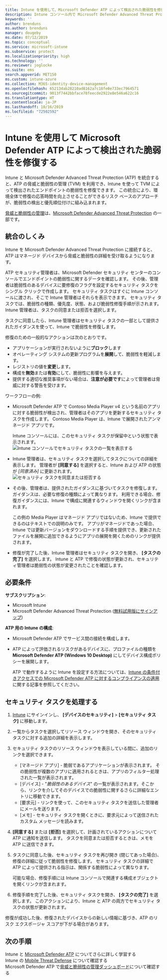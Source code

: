 ```yaml
---
title: Intune を使用して、Microsoft Defender ATP によって検出された脆弱性を修復する - Azure | Microsoft Docs
description: Intune コンソール内で Microsoft Defender Advanced Threat Protection (ATP) の一部である脅威と脆弱性の管理からセキュリティ タスクを管理する方法を説明します。
keywords: ''
author: brenduns
ms.author: brenduns
manager: dougeby
ms.date: 07/12/2019
ms.topic: conceptual
ms.service: microsoft-intune
ms.subservice: protect
ms.localizationpriority: high
ms.technology: ''
ms.reviewer: joglocke
ms.suite: ems
search.appverid: MET150
ms.custom: intune-azure
ms.collection: M365-identity-device-management
ms.openlocfilehash: 65213dab28210ad8162a7c18fe0e733ec7964571
ms.sourcegitcommit: 9013f7442bbface78feecde2922e8e546a622c16
ms.translationtype: HT
ms.contentlocale: ja-JP
ms.lasthandoff: 10/16/2019
ms.locfileid: "72502592"
---
```

# <a name="use-intune-to-remediate-vulnerabilities-identified-by-microsoft-defender-atp"></a>Intune を使用して Microsoft Defender ATP によって検出された脆弱性を修復する  

Intune と Microsoft Defender Advanced Threat Protection (ATP) を統合すると、ATP の脅威と脆弱性の管理 (TVM) を利用でき、Intune を使って TVM によって検出されたエンドポイントの脆弱性を修復できます。 この統合により、環境全体で修復の応答時間を向上させることができるリスク ベースのアプローチが、脆弱性の検出と優先順位付けに組み込まれます。  

[脅威と脆弱性の管理](https://docs.microsoft.com/windows/security/threat-protection/windows-defender-atp/next-gen-threat-and-vuln-mgt)は、[Microsoft Defender Advanced Threat Protection](https://docs.microsoft.com/windows/security/threat-protection/windows-defender-atp/windows-defender-advanced-threat-protection) の一部です。  

## <a name="how-integration-works"></a>統合のしくみ  

Intune を Microsoft Defender Advanced Threat Protection に接続すると、ATP はマネージド デバイスから脅威と脆弱性の詳細を受け取るようになります。  

ATP セキュリティ管理者は、Microsoft Defender セキュリティ センターのコンソールでエンドポイントの脆弱性に関するデータを確認します。 その後、管理者は脆弱性のあるデバイスに要修復のフラグを設定するセキュリティ タスクをシングル クリックで作成します。 セキュリティ タスクはすぐに Intune コンソールに渡され、そこで Intune 管理者はそれらを表示できます。 セキュリティ タスクでは、脆弱性の種類、優先度、状態、および脆弱性修復手順が示されます。 Intune 管理者は、タスクの同意または拒否を選択します。  

タスクに同意したら、Intune 管理者はセキュリティ タスクの一部として提供されたガイダンスを使って、Intune で脆弱性を修復します。  

修復のための一般的なアクションは次のとおりです。  

- アプリケーションが実行されないように**ブロック**します  
- オペレーティング システムの更新プログラムを**展開**して、脆弱性を軽減します。  
- レジストリの値を**変更**します。  
- 構成を**無効**または**有効**にして、脆弱性に影響を与えます。  
- 提供する適切な推奨事項がない場合は、**注意が必要です**によって管理者は脅威に対する警告を受けます。  

ワークフローの例:

- Microsoft Defender ATP で Contoso Media Player v4 という名前のアプリに対する脆弱性が検出され、管理者はそのアプリを更新するセキュリティ タスクを作成します。 Contoso Media Player は、Intune で展開されたアンマネージド アプリです。  

  Intune コンソールには、このセキュリティ タスクが保留中という状態で表示されます。  
  ![Intune コンソールでセキュリティ タスクの一覧を表示する](./media/atp-manage-vulnerabilities/temp-security-tasks.png)
 
- Intune 管理者は、セキュリティ タスクを選択してタスクについての詳細を表示します。  管理者が **[同意する]** を選択すると、Intune および ATP の状態が *[同意済み]* に更新されます。  
  ![セキュリティ タスクを同意または拒否する](./media/atp-manage-vulnerabilities/temp-accept-task.png) 
 
- その後、管理者は、提供されたガイダンスに基づいてタスクを修復します。  ガイダンスは、必要な修復の種類によって異なります。 利用できる場合、修復ガイダンスには、Intune で構成に関連するウィンドウを開くリンクが含まれます。 

  この例の Media Player はマネージド アプリではないため、Intune で提供できるのはテキストでの説明のみです。 アプリがマネージドであった場合、Intune では更新バージョンをダウンロードする手順を提供でき、更新されたファイルを展開に追加できるようにアプリの展開を開くためのリンクが提供されます。 

- 修復が完了した後、Intune 管理者はセキュリティ タスクを開き、 **[タスクの完了]** を選択します。  Intune と ATP で修復の状態が更新され、セキュリティ管理者は脆弱性の状態が変更されたことを確認します。  

## <a name="prerequisites"></a>必要条件  

**サブスクリプション**:  

- Microsoft Intune  
- Microsoft Defender Advanced Threat Protection ([無料試用版にサインアップ](https://www.microsoft.com/WindowsForBusiness/windows-atp?ocid=docs-wdatp-main-abovefoldlink))  

**ATP 用の Intune の構成**:  

- Microsoft Defender ATP でサービス間の接続を構成します。  
- ATP によって評価されるリスクがあるデバイスに、プロファイルの種類を **Microsoft Defender ATP (Windows 10 Desktop)** にしてデバイス構成ポリシーを展開します。

  ATP で動作するように Intune を設定する方法については、[Intune の条件付きアクセスでの Microsoft Defender ATP に対するコンプライアンスの適用](advanced-threat-protection.md#enable-microsoft-defender-atp-in-intune)に関する記事を参照してください。  

## <a name="work-with-security-tasks"></a>セキュリティ タスクを処理する  

1. [Intune](https://go.microsoft.com/fwlink/?linkid=2090973) にサインインし、 **[デバイスのセキュリティ]**  >  **[セキュリティ タスク]** に移動します。  
2. 一覧からタスクを選択してリソース ウィンドウを開き、そのセキュリティ タスクに対する追加の詳細を表示します。  
3. セキュリティ タスクのリソース ウィンドウを表示している間に、追加のリンクを選択できます。  
   - [マネージド アプリ] - 脆弱であるアプリケーションが表示されます。 その脆弱性が複数のアプリに適用されるときは、アプリのフィルター処理された一覧が表示されます。  
   - [デバイス] - "*脆弱性のあるデバイス*" の一覧が表示されます。そこから、リンクを介してそのデバイスでの脆弱性に関するさらに詳細なエントリに移動できます。  
   - [要求元] - リンクを使って、このセキュリティ タスクを送信した管理者にメールを送ります。  
   - [メモ] - セキュリティ タスクを開くときに、要求元によって送信されたカスタム メッセージを読みます。  
4. **[同意する]** または **[拒否]** を選択して、計画されているアクションについて ATP に通知を送信します。 タスクを同意または拒否するときは、メモを ATP に送信できます。  

5. タスクに同意した後、セキュリティ タスクを再び開き (閉じてあった場合)、修復の詳細に従って脆弱性を修復します。  セキュリティ タスクの詳細で ATP によって提供される指示は、関係する脆弱性によって異なります。  

   可能な場合、修復手順には Intune コンソールで関連する構成オブジェクトを開くリンクが含まれます。  

6. 修復手順を完了した後、セキュリティ タスクを開き、 **[タスクの完了]** を選択します。  このアクションにより、Intune と ATP の両方でセキュリティ タスクの状態が更新されます。  

修復が成功した後、修復されたデバイスからの新しい情報に基づき、ATP のリスク エクスポージャ スコアが下がる場合があります。 

## <a name="next-steps"></a>次の手順
Intune と [Microsoft Defender ATP](advanced-threat-protection.md) についてさらに詳しく学習する  
Intune の [Mobile Threat Defense](mobile-threat-defense.md) について確認する  
Microsoft Defender ATP で[脅威と脆弱性の管理ダッシュボード](https://docs.microsoft.com/windows/security/threat-protection/windows-defender-atp/tvm-dashboard-insights)について確認する
